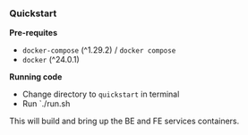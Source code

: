 ### Quickstart
**Pre-requites**
- `docker-compose` (^1.29.2) / `docker compose`
- `docker` (^24.0.1)

**Running code**
- Change directory to `quickstart` in terminal
- Run `./run.sh

This will build and bring up the BE and FE services containers.